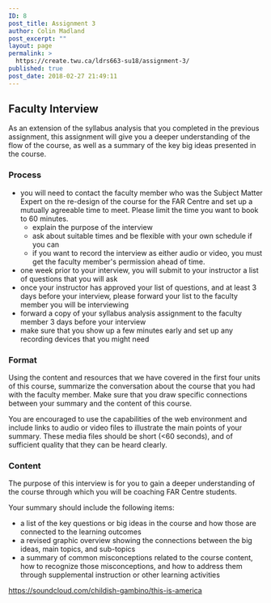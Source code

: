 ```yaml
---
ID: 8
post_title: Assignment 3
author: Colin Madland
post_excerpt: ""
layout: page
permalink: >
  https://create.twu.ca/ldrs663-su18/assignment-3/
published: true
post_date: 2018-02-27 21:49:11
---
```

## Faculty Interview

As an extension of the syllabus analysis that you completed in the previous assignment, this assignment will give you a deeper understanding of the flow of the course, as well as a summary of the key big ideas presented in the course.

### Process

- you will need to contact the faculty member who was the Subject Matter Expert on the re-design of the course for the FAR Centre and set up a mutually agreeable time to meet. Please limit the time you want to book to 60 minutes.
  - explain the purpose of the interview
  - ask about suitable times and be flexible with your own schedule if you can
  - if you want to record the interview as either audio or video, you must get the faculty member's permission ahead of time.
- one week prior to your interview, you will submit to your instructor a list of questions that you will ask
- once your instructor has approved your list of questions, and at least 3 days before your interview, please forward your list to the faculty member you will be interviewing
- forward a copy of your syllabus analysis assignment to the faculty member 3 days before your interview
- make sure that you show up a few minutes early and set up any recording devices that you might need

### Format

Using the content and resources that we have covered in the first four units of this course, summarize the conversation about the course that you had with the faculty member. Make sure that you draw specific connections between your summary and the content of this course.

You are encouraged to use the capabilities of the web environment and include links to audio or video files to illustrate the main points of your summary. These media files should be short (<60 seconds), and of sufficient quality that they can be heard clearly.

### Content

The purpose of this interview is for you to gain a deeper understanding of the course through which you will be coaching FAR Centre students.

Your summary should include the following items:
- a list of the key questions or big ideas in the course and how those are connected to the learning outcomes
- a revised graphic overview showing the connections between the big ideas, main topics, and sub-topics
- a summary of common misconceptions related to the course content, how to recognize those misconceptions, and how to address them through supplemental instruction or other learning activities

https://soundcloud.com/childish-gambino/this-is-america
